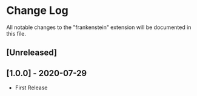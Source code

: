 # Change Log

All notable changes to the "frankenstein" extension will be documented in this file.

## [Unreleased]

## [1.0.0] - 2020-07-29

- First Release
